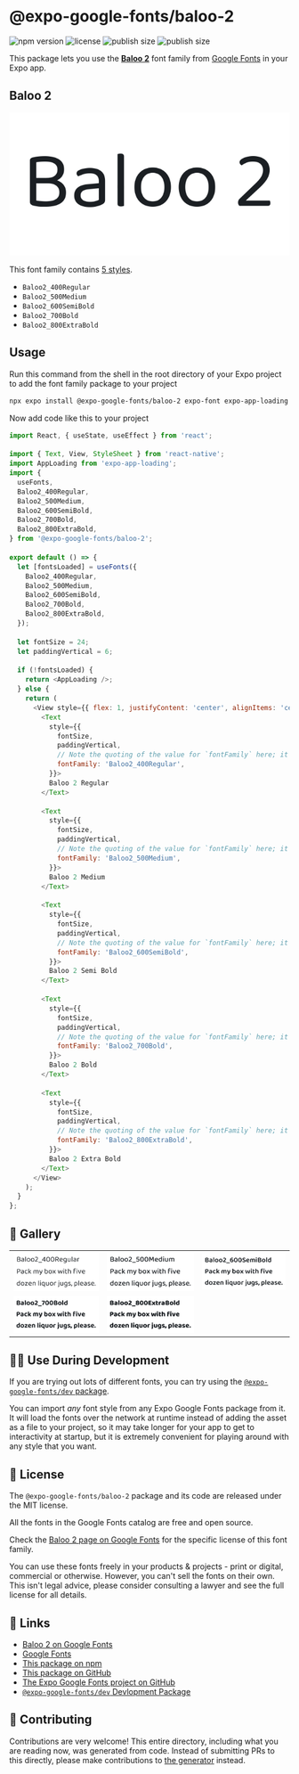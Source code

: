 # @expo-google-fonts/baloo-2

![npm version](https://flat.badgen.net/npm/v/@expo-google-fonts/baloo-2)
![license](https://flat.badgen.net/github/license/expo/google-fonts)
![publish size](https://flat.badgen.net/packagephobia/install/@expo-google-fonts/baloo-2)
![publish size](https://flat.badgen.net/packagephobia/publish/@expo-google-fonts/baloo-2)

This package lets you use the [**Baloo 2**](https://fonts.google.com/specimen/Baloo+2) font family from [Google Fonts](https://fonts.google.com/) in your Expo app.

## Baloo 2

![Baloo 2](./font-family.png)

This font family contains [5 styles](#-gallery).

- `Baloo2_400Regular`
- `Baloo2_500Medium`
- `Baloo2_600SemiBold`
- `Baloo2_700Bold`
- `Baloo2_800ExtraBold`

## Usage

Run this command from the shell in the root directory of your Expo project to add the font family package to your project
```sh
npx expo install @expo-google-fonts/baloo-2 expo-font expo-app-loading
```

Now add code like this to your project
```js
import React, { useState, useEffect } from 'react';

import { Text, View, StyleSheet } from 'react-native';
import AppLoading from 'expo-app-loading';
import {
  useFonts,
  Baloo2_400Regular,
  Baloo2_500Medium,
  Baloo2_600SemiBold,
  Baloo2_700Bold,
  Baloo2_800ExtraBold,
} from '@expo-google-fonts/baloo-2';

export default () => {
  let [fontsLoaded] = useFonts({
    Baloo2_400Regular,
    Baloo2_500Medium,
    Baloo2_600SemiBold,
    Baloo2_700Bold,
    Baloo2_800ExtraBold,
  });

  let fontSize = 24;
  let paddingVertical = 6;

  if (!fontsLoaded) {
    return <AppLoading />;
  } else {
    return (
      <View style={{ flex: 1, justifyContent: 'center', alignItems: 'center' }}>
        <Text
          style={{
            fontSize,
            paddingVertical,
            // Note the quoting of the value for `fontFamily` here; it expects a string!
            fontFamily: 'Baloo2_400Regular',
          }}>
          Baloo 2 Regular
        </Text>

        <Text
          style={{
            fontSize,
            paddingVertical,
            // Note the quoting of the value for `fontFamily` here; it expects a string!
            fontFamily: 'Baloo2_500Medium',
          }}>
          Baloo 2 Medium
        </Text>

        <Text
          style={{
            fontSize,
            paddingVertical,
            // Note the quoting of the value for `fontFamily` here; it expects a string!
            fontFamily: 'Baloo2_600SemiBold',
          }}>
          Baloo 2 Semi Bold
        </Text>

        <Text
          style={{
            fontSize,
            paddingVertical,
            // Note the quoting of the value for `fontFamily` here; it expects a string!
            fontFamily: 'Baloo2_700Bold',
          }}>
          Baloo 2 Bold
        </Text>

        <Text
          style={{
            fontSize,
            paddingVertical,
            // Note the quoting of the value for `fontFamily` here; it expects a string!
            fontFamily: 'Baloo2_800ExtraBold',
          }}>
          Baloo 2 Extra Bold
        </Text>
      </View>
    );
  }
};

```

## 🔡 Gallery


||||
|-|-|-|
|![Baloo2_400Regular](./Baloo2_400Regular.ttf.png)|![Baloo2_500Medium](./Baloo2_500Medium.ttf.png)|![Baloo2_600SemiBold](./Baloo2_600SemiBold.ttf.png)||
|![Baloo2_700Bold](./Baloo2_700Bold.ttf.png)|![Baloo2_800ExtraBold](./Baloo2_800ExtraBold.ttf.png)|||


## 👩‍💻 Use During Development

If you are trying out lots of different fonts, you can try using the [`@expo-google-fonts/dev` package](https://github.com/expo/google-fonts/tree/master/font-packages/dev#readme).

You can import *any* font style from any Expo Google Fonts package from it. It will load the fonts
over the network at runtime instead of adding the asset as a file to your project, so it may take longer
for your app to get to interactivity at startup, but it is extremely convenient
for playing around with any style that you want.

## 📖 License

The `@expo-google-fonts/baloo-2` package and its code are released under the MIT license.

All the fonts in the Google Fonts catalog are free and open source.

Check the [Baloo 2 page on Google Fonts](https://fonts.google.com/specimen/Baloo+2) for the specific license of this font family.

You can use these fonts freely in your products & projects - print or digital, commercial or otherwise. However, you can't sell the fonts on their own. This isn't legal advice, please consider consulting a lawyer and see the full license for all details.

## 🔗 Links

- [Baloo 2 on Google Fonts](https://fonts.google.com/specimen/Baloo+2)
- [Google Fonts](https://fonts.google.com/)
- [This package on npm](https://www.npmjs.com/package/@expo-google-fonts/baloo-2)
- [This package on GitHub](https://github.com/expo/google-fonts/tree/master/font-packages/baloo-2)
- [The Expo Google Fonts project on GitHub](https://github.com/expo/google-fonts)
- [`@expo-google-fonts/dev` Devlopment Package](https://github.com/expo/google-fonts/tree/master/font-packages/dev)

## 🤝 Contributing

Contributions are very welcome! This entire directory, including what you are reading now, was generated from code. Instead of submitting PRs to this directly, please make contributions to [the generator](https://github.com/expo/google-fonts/tree/master/packages/generator) instead.
